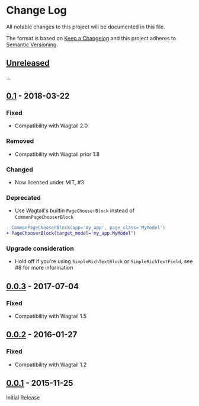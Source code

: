 # Change Log
All notable changes to this project will be documented in this file.

The format is based on [Keep a Changelog](http://keepachangelog.com/)
and this project adheres to [Semantic Versioning](http://semver.org/).

## [Unreleased]

...

## [0.1] - 2018-03-22

### Fixed

- Compatibility with Wagtail 2.0

### Removed

- Compatibility with Wagtail prior 1.8

### Changed

- Now licensed under MIT, #3

### Deprecated

- Use Wagtail's builtin `PageChooserBlock` instead of `CommonPageChooserBlock`
```diff
- CommonPageChooserBlock(app='my_app', page_class='MyModel')
+ PageChooserBlock(target_model='my_app.MyModel')
```

### Upgrade consideration

- Hold off if you're using `SimpleRichTextBlock` or `SimpleRichTextField`, see #8 for more information

## [0.0.3] - 2017-07-04

### Fixed

- Compatibility with Wagtail 1.5

## [0.0.2] - 2016-01-27

### Fixed

- Compatibility with Wagtail 1.2

## [0.0.1] - 2015-11-25

Initial Release

[Unreleased]: https://github.com/springload/wagtailcommonblocks/compare/0.1...HEAD
[0.1]: https://github.com/springload/wagtailcommonblocks/compare/0.0.3...0.1
[0.0.3]: https://github.com/springload/wagtailcommonblocks/compare/0.0.2...0.0.3
[0.0.2]: https://github.com/springload/wagtailcommonblocks/compare/0.0.1...0.0.2
[0.0.1]: https://github.com/springload/wagtailcommonblocks/compare/a9159c46ab8b6cf31213b9c97730fc5fd40c309c...0.0.1
